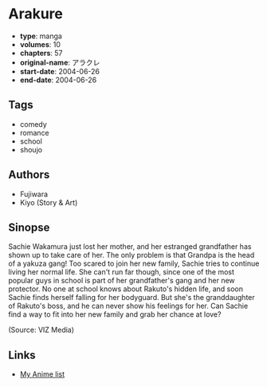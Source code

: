 # Arakure

-   **type**: manga
-   **volumes**: 10
-   **chapters**: 57
-   **original-name**: アラクレ
-   **start-date**: 2004-06-26
-   **end-date**: 2004-06-26

## Tags

-   comedy
-   romance
-   school
-   shoujo

## Authors

-   Fujiwara
-   Kiyo (Story & Art)

## Sinopse

Sachie Wakamura just lost her mother, and her estranged grandfather has shown up to take care of her. The only problem is that Grandpa is the head of a yakuza gang! Too scared to join her new family, Sachie tries to continue living her normal life. She can't run far though, since one of the most popular guys in school is part of her grandfather's gang and her new protector. No one at school knows about Rakuto's hidden life, and soon Sachie finds herself falling for her bodyguard. But she's the granddaughter of Rakuto's boss, and he can never show his feelings for her. Can Sachie find a way to fit into her new family and grab her chance at love?

(Source: VIZ Media)

## Links

-   [My Anime list](https://myanimelist.net/manga/2149/Arakure)
